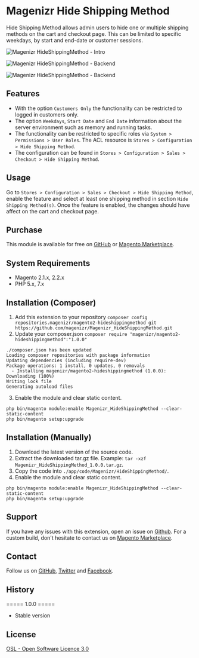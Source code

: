# Magenizr Hide Shipping Method
Hide Shipping Method allows admin users to hide one or multiple shipping methods on the cart and checkout page. This can be limited to specific weekdays, by start and end-date or customer sessions. 

![Magenizr HideShippingMethod - Intro](http://download.magenizr.com/pub/magenizr_hideshippingmethod/all/intro.png)

![Magenizr HideShippingMethod - Backend](http://download.magenizr.com/pub/magenizr_hideshippingmethod/all/product_01.png)

![Magenizr HideShippingMethod - Backend](http://download.magenizr.com/pub/magenizr_hideshippingmethod/all/product_02.png)

## Features
* With the option `Customers Only` the functionality can be restricted to logged in customers only.
* The option `Weekdays`, `Start Date` and `End Date` information about the server environment such as memory and running tasks.
* The functionality can be restricted to specific roles via `System > Permissions > User Roles`. The ACL resource is `Stores > Configuration > Hide Shipping Method`.
* The configuration can be found in `Stores > Configuration > Sales > Checkout > Hide Shipping Method`.

## Usage
Go to `Stores > Configuration > Sales > Checkout > Hide Shipping Method`, enable the feature and select at least one shipping method in section `Hide Shipping Method(s)`. Once the feature is enabled, the changes should have affect on the cart and checkout page.

## Purchase
This module is available for free on [GitHub](https://github.com/magenizr) or [Magento Marketplace](https://marketplace.magento.com/partner/magenizr).

## System Requirements
* Magento 2.1.x, 2.2.x
* PHP 5.x, 7.x

## Installation (Composer)

1. Add this extension to your repository `composer config repositories.magenizr/magento2-hideshippingmethod git https://github.com/magenizr/Magenizr_HideShippingMethod.git`
2. Update your composer.json `composer require "magenizr/magento2-hideshippingmethod":"1.0.0"`

```
./composer.json has been updated
Loading composer repositories with package information
Updating dependencies (including require-dev)              
Package operations: 1 install, 0 updates, 0 removals
  - Installing magenizr/magento2-hideshippingmethod (1.0.0): Downloading (100%)         
Writing lock file
Generating autoload files
```

3. Enable the module and clear static content.

```
php bin/magento module:enable Magenizr_HideShippingMethod --clear-static-content
php bin/magento setup:upgrade
```

## Installation (Manually)
1. Download the latest version of the source code.
2. Extract the downloaded tar.gz file. Example: `tar -xzf Magenizr_HideShippingMethod_1.0.0.tar.gz`.
3. Copy the code into `./app/code/Magenizr/HideShippingMethod/`.
4. Enable the module and clear static content.

```
php bin/magento module:enable Magenizr_HideShippingMethod --clear-static-content
php bin/magento setup:upgrade
```

## Support
If you have any issues with this extension, open an issue on [Github](https://github.com/magenizr/Magenizr_HideShippingMethod/issues). For a custom build, don't hesitate to contact us on [Magento Marketplace](https://marketplace.magento.com/partner/magenizr).

## Contact
Follow us on [GitHub](https://github.com/magenizr), [Twitter](https://twitter.com/magenizr) and [Facebook](https://www.facebook.com/magenizr).

## History
===== 1.0.0 =====
* Stable version

## License
[OSL - Open Software Licence 3.0](http://opensource.org/licenses/osl-3.0.php)